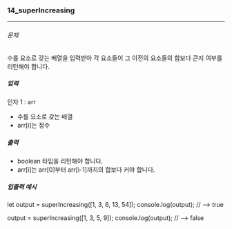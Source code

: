 ### 14_superIncreasing

***

###### 문제 

수를 요소로 갖는 배열을 입력받아 각 요소들이 그 이전의 요소들의 합보다 큰지 여부를 리턴해야 합니다.

##### 입력

인자 1 : arr
- 수를 요소로 갖는 배열
- arr[i]는 정수

##### 출력

- boolean 타입을 리턴해야 합니다.
- arr[i]는 arr[0]부터 arr[i-1]까지의 합보다 커야 합니다.

##### 입출력 예시

let output = superIncreasing([1, 3, 6, 13, 54]);
console.log(output); // --> true

output = superIncreasing([1, 3, 5, 9]);
console.log(output); // --> false